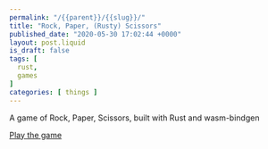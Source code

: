 ```yaml
---
permalink: "/{{parent}}/{{slug}}/"
title: "Rock, Paper, (Rusty) Scissors"
published_date: "2020-05-30 17:02:44 +0000"
layout: post.liquid
is_draft: false
tags: [
  rust,
  games
]
categories: [ things ]
---
```


A game of Rock, Paper, Scissors, built with Rust and wasm-bindgen

[Play the game](https://github.com/bl-rd/rock-paper-rusty-scissors)
